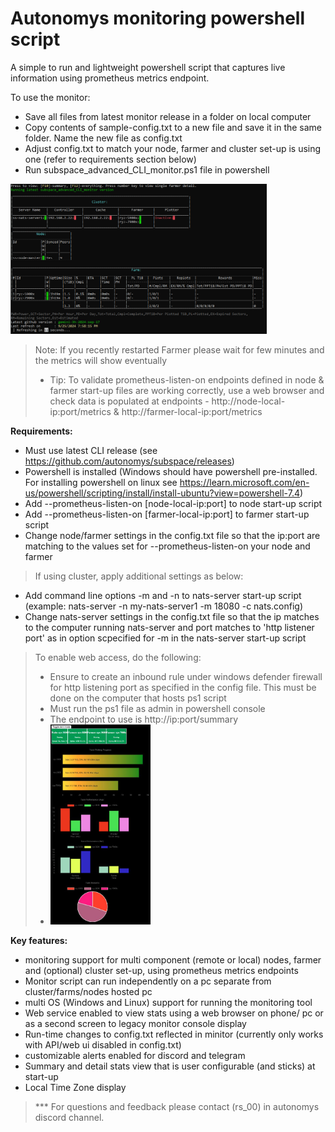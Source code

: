 # Autonomys monitoring powershell script
A simple to run and lightweight powershell script that captures live information using prometheus metrics endpoint.

To use the monitor:
- Save all files from latest monitor release in a folder on local computer
- Copy contents of sample-config.txt to a new file and save it in the same folder. Name the new file as config.txt
- Adjust config.txt to match your node, farmer and cluster set-up is using one (refer to requirements section below)
- Run subspace_advanced_CLI_monitor.ps1 file in powershell

<img src="https://github.com/irbujam/images/blob/main/summary.PNG" width="410" height="240" />
    
> Note: If you recently restarted Farmer please wait for few minutes and the metrics will show eventually
> - Tip: To validate prometheus-listen-on endpoints defined in node & farmer start-up files are working correctly, use a web browser and check data is populated at endpoints - http://node-local-ip:port/metrics & http://farmer-local-ip:port/metrics

**Requirements:**
- Must use latest CLI release (see https://github.com/autonomys/subspace/releases)
- Powershell is installed (Windows should have powershell pre-installed. For installing powershell on linux see https://learn.microsoft.com/en-us/powershell/scripting/install/install-ubuntu?view=powershell-7.4)
- Add --prometheus-listen-on [node-local-ip:port] to node start-up script
- Add --prometheus-listen-on [farmer-local-ip:port] to farmer start-up script
- Change node/farmer settings in the config.txt file so that the ip:port are matching to the values set for --prometheus-listen-on your node and farmer
  
> If using cluster, apply additional settings as below:
- Add command line options -m <http listener port> and -n <server name> to nats-server start-up script (example: nats-server -n my-nats-server1 -m 18080 -c nats.config)
- Change nats-server settings in the config.txt file so that the ip matches to the computer running nats-server and port matches to 'http listener port' as in option scpecified for -m in the nats-server start-up script 

> To enable web access, do the following:
> - Ensure to create an inbound rule under windows defender firewall for http listening port as specified in the config file. This must be done on the computer that hosts ps1 script
> - Must run the ps1 file as admin in powershell console
> - The endpoint to use is http://ip:port/summary
> - <img src="https://github.com/irbujam/images/blob/main/web.JPG" width="160" height="320" />


**Key features:**
  - monitoring support for multi component (remote or local) nodes, farmer and (optional) cluster set-up, using prometheus metrics endpoints
  - Monitor script can run independently on a pc separate from cluster/farms/nodes hosted pc 
  - multi OS (Windows and Linux) support for running the monitoring tool
  - Web service enabled to view stats using a web browser on phone/ pc or as a second screen to legacy monitor console display
  - Run-time changes to config.txt reflected in minitor (currently only works with API/web ui disabled in config.txt)
  - customizable alerts enabled for discord and telegram 
  - Summary and detail stats view that is user configurable (and sticks) at start-up
  - Local Time Zone display
  
>*** For questions and feedback please contact (rs_00) in autonomys discord channel.

